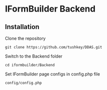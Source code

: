 # IFormBuilder Backend

## Installation

Clone the repository

    git clone https://github.com/tushkey/DDAS.git

Switch to the Backend folder

    cd iformbuilder/Backend

Set IFormBuilder page configs in config.php file

    config/config.php
